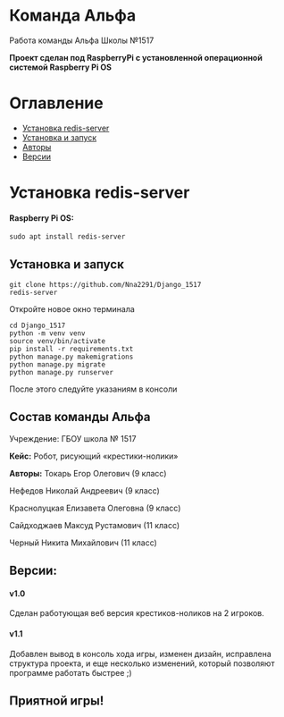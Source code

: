 # Команда Альфа

Работа команды Альфа Школы №1517

**Проект сделан под RaspberryPi с установленной операционной системой Raspberry Pi OS**
# Оглавление
- [Установка redis-server](https://github.com/Nna2291/Django_1517#установка-redis-server)
- [Установка и запуск](https://github.com/Nna2291/Django_1517#установка-и-запуск)
- [Авторы](https://github.com/Nna2291/Django_1517#состав-команды-альфа)
- [Версии](https://github.com/Nna2291/Django_1517#версии)
# Установка redis-server
#### Raspberry Pi OS:

```
sudo apt install redis-server
```
## Установка и запуск
```
git clone https://github.com/Nna2291/Django_1517
redis-server
```
Откройте новое окно терминала
```
cd Django_1517
python -m venv venv
source venv/bin/activate
pip install -r requirements.txt
python manage.py makemigrations
python manage.py migrate
python manage.py runserver
```

После этого следуйте указаниям в консоли

## Состав команды Альфа
Учреждение:
ГБОУ школа № 1517

**Кейс:**
Робот, рисующий «крестики-нолики»

**Авторы:**
Токарь Егор Олегович (9 класс)

Нефедов Николай Андреевич (9 класс)

Краснолуцкая Елизавета Олеговна (9 класс)

Сайдходжаев Максуд Рустамович (11 класс)

Черный Никита Михайлович (11 класс)
## Версии:
#### v1.0 
Сделан работующая веб версия крестиков-ноликов на 2 игроков.
#### v1.1
Добавлен вывод в консоль хода игры, изменен дизайн, исправлена структура проекта,
и еще несколько изменений, который позволяют программе работать быстрее ;)
## Приятной игры!
